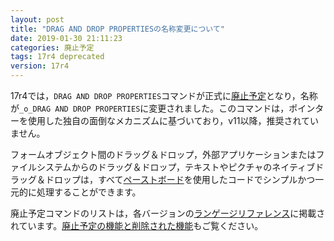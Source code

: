 ```yaml
---
layout: post
title: "DRAG AND DROP PROPERTIESの名称変更について"
date: 2019-01-30 21:11:23
categories: 廃止予定 
tags: 17r4 deprecated
version: 17r4
---
```


17r4では，``DRAG AND DROP PROPERTIES``コマンドが正式に[廃止予定]((https://doc.4d.com/4Dv17R4/4D/17-R4/o-DRAG-AND-DROP-PROPERTIES.301-4054394.ja.html))となり，名称が``_o_DRAG AND DROP PROPERTIES``に変更されました。このコマンドは，ポインターを使用した独自の面倒なメカニズムに基づいており，v11以降，推奨されていません。

フォームオブジェクト間のドラッグ＆ドロップ，外部アプリケーションまたはファイルシステムからのドラッグ＆ドロップ，テキストやピクチャのネイティブドラッグ＆ドロップは，すべて[ペーストボード](https://doc.4d.com/4Dv17R4/4D/17-R4/Pasteboard.201-4053690.ja.html)を使用したコードでシンプルかつ一元的に処理することができます。

廃止予定コマンドのリストは，各バージョンの[ランゲージリファレンス](https://doc.4d.com/4Dv17R4/4D/17-R4/Deprecated-Commands.200-4098738.ja.html)に掲載されています。[廃止予定の機能と削除された機能](https://doc.4d.com/4Dv17R4/4D/17-R4/Deprecated-and-Removed-Features.100-4075253.ja.html)もご覧ください。
